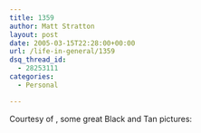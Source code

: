 ```yaml
---
title: 1359
author: Matt Stratton
layout: post
date: 2005-03-15T22:28:00+00:00
url: /life-in-general/1359
dsq_thread_id:
  - 28253111
categories:
  - Personal

---
```

Courtesy of , some great Black and Tan pictures: